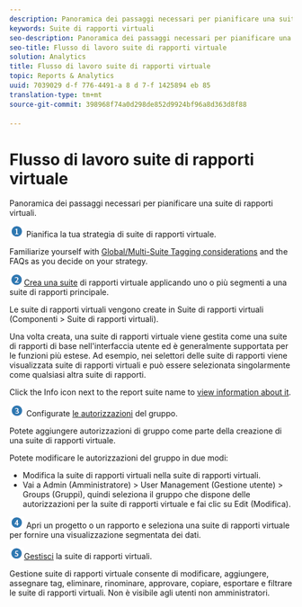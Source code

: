 ```yaml
---
description: Panoramica dei passaggi necessari per pianificare una suite di rapporti virtuali.
keywords: Suite di rapporti virtuali
seo-description: Panoramica dei passaggi necessari per pianificare una suite di rapporti virtuali.
seo-title: Flusso di lavoro suite di rapporti virtuale
solution: Analytics
title: Flusso di lavoro suite di rapporti virtuale
topic: Reports & Analytics
uuid: 7039029 d-f 776-4491-a 8 d 7-f 1425894 eb 85
translation-type: tm+mt
source-git-commit: 398968f74a0d298de852d9924bf96a8d363d8f88

---
```



# Flusso di lavoro suite di rapporti virtuale

Panoramica dei passaggi necessari per pianificare una suite di rapporti virtuali.

![](assets/step1_icon.png) Pianifica la tua strategia di suite di rapporti virtuale.

Familiarize yourself with [Global/Multi-Suite Tagging considerations](../../../components/vrs/vrs-considerations.md#concept_3DC65B7C9CA74C4AB291B7673E8B34B8) and the FAQs as you decide on your strategy.

![](assets/step2_icon.png)[Crea una suite](../../../components/vrs/c-workflow-vrs/vrs-create.md#concept_442D6A63FE814CB6BA33016493AAB05A) di rapporti virtuale applicando uno o più segmenti a una suite di rapporti principale.

Le suite di rapporti virtuali vengono create in Suite di rapporti virtuali (Componenti &gt; Suite di rapporti virtuali).

Una volta creata, una suite di rapporti virtuale viene gestita come una suite di rapporti di base nell'interfaccia utente ed è generalmente supportata per le funzioni più estese. Ad esempio, nei selettori delle suite di rapporti viene visualizzata suite di rapporti virtuali e può essere selezionata singolarmente come qualsiasi altra suite di rapporti.

Click the Info icon next to the report suite name to [view information about it](../../../components/vrs/c-workflow-vrs/vrs-view.md#concept_6B3069E5E3ED4F9FA33165FBEA6CA31A).

![](assets/step3_icon.png) Configurate [le autorizzazioni](../../../components/vrs/c-workflow-vrs/vrs-create.md#concept_442D6A63FE814CB6BA33016493AAB05A) del gruppo.

Potete aggiungere autorizzazioni di gruppo come parte della creazione di una suite di rapporti virtuale.

Potete modificare le autorizzazioni del gruppo in due modi:

* Modifica la suite di rapporti virtuali nella suite di rapporti virtuali.
* Vai a Admin (Amministratore) &gt; User Management (Gestione utente) &gt; Groups (Gruppi), quindi seleziona il gruppo che dispone delle autorizzazioni per la suite di rapporti virtuale e fai clic su Edit (Modifica).

![](assets/step4_icon.png) Apri un progetto o un rapporto e seleziona una suite di rapporti virtuale per fornire una visualizzazione segmentata dei dati.

![](assets/step5_icon.png)[Gestisci](../../../components/vrs/c-workflow-vrs/vrs-manage.md#concept_8742A82D16014E5D9D361A4F045C49FE) la suite di rapporti virtuali.

Gestione suite di rapporti virtuale consente di modificare, aggiungere, assegnare tag, eliminare, rinominare, approvare, copiare, esportare e filtrare le suite di rapporti virtuali. Non è visibile agli utenti non amministratori.